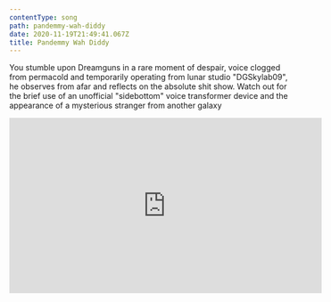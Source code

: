 ```yaml
---
contentType: song
path: pandemmy-wah-diddy
date: 2020-11-19T21:49:41.067Z
title: Pandemmy Wah Diddy
---
```

You stumble upon Dreamguns in a rare moment of despair, voice clogged from permacold and temporarily operating from lunar studio "DGSkylab09", he observes from afar and reflects on the absolute shit show. Watch out for the brief use of an unofficial "sidebottom" voice transformer device and the appearance of a mysterious stranger from another galaxy

<iframe width="560" height="315" src="https://www.youtube.com/embed/la_Hm0VpXPs" frameborder="0" allow="accelerometer; autoplay; clipboard-write; encrypted-media; gyroscope; picture-in-picture" allowfullscreen></iframe>